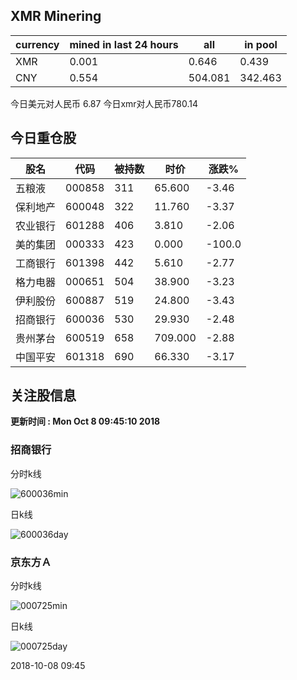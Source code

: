 ## XMR Minering

|currency|mined in last 24 hours|all|in pool|
|---|---|---|---|
|XMR|0.001|0.646|0.439|
|CNY|0.554|504.081|342.463|

今日美元对人民币 6.87	今日xmr对人民币780.14


## 今日重仓股 

|股名|代码|被持数|时价|涨跌%|
|---|---|---|---|---|
|五粮液|000858|311|65.600|-3.46|
|保利地产|600048|322|11.760|-3.37|
|农业银行|601288|406|3.810|-2.06|
|美的集团|000333|423|0.000|-100.0|
|工商银行|601398|442|5.610|-2.77|
|格力电器|000651|504|38.900|-3.23|
|伊利股份|600887|519|24.800|-3.43|
|招商银行|600036|530|29.930|-2.48|
|贵州茅台|600519|658|709.000|-2.88|
|中国平安|601318|690|66.330|-3.17|

## 关注股信息
**更新时间 : Mon Oct  8 09:45:10 2018**
### 招商银行 
分时k线

![600036min](http://image.sinajs.cn/newchart/min/n/sh600036.gif)

日k线

![600036day](http://image.sinajs.cn/newchart/daily/n/sh600036.gif)

### 京东方Ａ 
分时k线

![000725min](http://image.sinajs.cn/newchart/min/n/sz000725.gif)

日k线

![000725day](http://image.sinajs.cn/newchart/daily/n/sz000725.gif)

2018-10-08 09:45